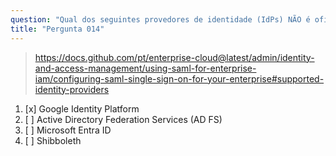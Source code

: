 ```yaml
---
question: "Qual dos seguintes provedores de identidade (IdPs) NÃO é oficialmente suportado e testado internamente pelo GitHub Enterprise Cloud para SAML SSO?"
title: "Pergunta 014"
---
```


> https://docs.github.com/pt/enterprise-cloud@latest/admin/identity-and-access-management/using-saml-for-enterprise-iam/configuring-saml-single-sign-on-for-your-enterprise#supported-identity-providers
1. [x] Google Identity Platform
1. [ ] Active Directory Federation Services (AD FS)
1. [ ] Microsoft Entra ID
1. [ ] Shibboleth

